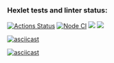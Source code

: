 ### Hexlet tests and linter status:
[![Actions Status](https://github.com/Arakelli/frontend-project-46/actions/workflows/hexlet-check.yml/badge.svg)](https://github.com/Arakelli/frontend-project-46/actions)
[![Node CI](https://github.com/Arakelli/frontend-project-46/actions/workflows/check-project.yml/badge.svg)](https://github.com/Arakelli/frontend-project-46/actions/workflows/check-project.yml)
<a href="https://codeclimate.com/github/Arakelli/frontend-project-46/maintainability"><img src="https://api.codeclimate.com/v1/badges/accda0538516ba8f4d9d/maintainability" /></a>
<a href="https://codeclimate.com/github/Arakelli/frontend-project-46/test_coverage"><img src="https://api.codeclimate.com/v1/badges/accda0538516ba8f4d9d/test_coverage" /></a>


[![asciicast](https://asciinema.org/a/YB0pUGAhECURqERWaxabKa3Jy.svg)](https://asciinema.org/a/YB0pUGAhECURqERWaxabKa3Jy)



[![asciicast](https://asciinema.org/a/noexknMCTx2xregVVkUhksQ8y.svg)](https://asciinema.org/a/noexknMCTx2xregVVkUhksQ8y)